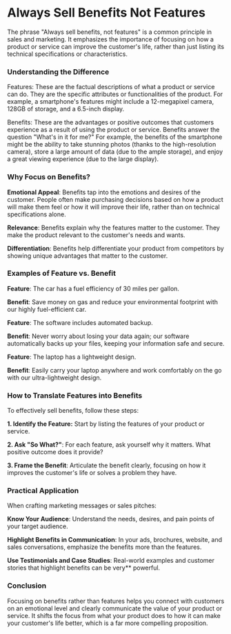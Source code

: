 
# Always Sell Benefits Not Features

The phrase "Always sell benefits, not features" is a common principle in sales and marketing. It emphasizes the importance of focusing on how a product or service can improve the customer's life, rather than just listing its technical specifications or characteristics. 


### Understanding the Difference
Features: These are the factual descriptions of what a product or service can do. They are the specific attributes or functionalities of the product. For example, a smartphone's features might include a 12-megapixel camera, 128GB of storage, and a 6.5-inch display.

Benefits: These are the advantages or positive outcomes that customers experience as a result of using the product or service. Benefits answer the question "What's in it for me?" For example, the benefits of the smartphone might be the ability to take stunning photos (thanks to the high-resolution camera), store a large amount of data (due to the ample storage), and enjoy a great viewing experience (due to the large display).


### Why Focus on Benefits?
**Emotional Appeal**: Benefits tap into the emotions and desires of the customer. People often make purchasing decisions based on how a product will make them feel or how it will improve their life, rather than on technical specifications alone.

**Relevance**: Benefits explain why the features matter to the customer. They make the product relevant to the customer's needs and wants.

**Differentiation**: Benefits help differentiate your product from competitors by showing unique advantages that matter to the customer.


### Examples of Feature vs. Benefit
**Feature**: The car has a fuel efficiency of 30 miles per gallon.

**Benefit**: Save money on gas and reduce your environmental footprint with our highly fuel-efficient car.

**Feature**: The software includes automated backup.

**Benefit**: Never worry about losing your data again; our software automatically backs up your files, keeping your information safe and secure.

**Feature**: The laptop has a lightweight design.

**Benefit**: Easily carry your laptop anywhere and work comfortably on the go with our ultra-lightweight design.


### How to Translate Features into Benefits
To effectively sell benefits, follow these steps:

**1. Identify the Feature:** Start by listing the features of your product or service.

**2. Ask "So What?"**: For each feature, ask yourself why it matters. What positive outcome does it provide?

**3. Frame the Benefit**: Articulate the benefit clearly, focusing on how it improves the customer's life or solves a problem they have.


### Practical Application
When crafting marketing messages or sales pitches:

**Know Your Audience**: Understand the needs, desires, and pain points of your target audience.

**Highlight Benefits in Communication**: In your ads, brochures, website, and sales conversations, emphasize the benefits more than the features.

**Use Testimonials and Case Studies**: Real-world examples and customer stories that highlight benefits can be very** powerful.


### Conclusion
Focusing on benefits rather than features helps you connect with customers on an emotional level and clearly communicate the value of your product or service. It shifts the focus from what your product does to how it can make your customer's life better, which is a far more compelling proposition.